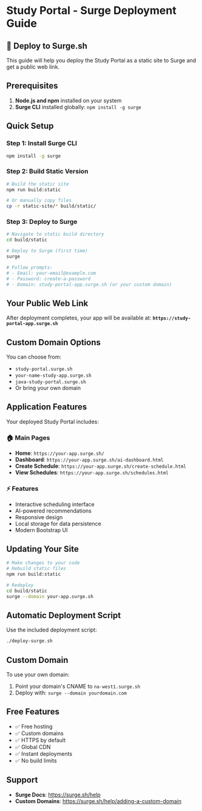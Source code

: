 # Study Portal - Surge Deployment Guide

## 🌊 Deploy to Surge.sh

This guide will help you deploy the Study Portal as a static site to Surge and get a public web link.

## Prerequisites

1. **Node.js and npm** installed on your system
2. **Surge CLI** installed globally: `npm install -g surge`

## Quick Setup

### Step 1: Install Surge CLI

```bash
npm install -g surge
```

### Step 2: Build Static Version

```bash
# Build the static site
npm run build:static

# Or manually copy files
cp -r static-site/* build/static/
```

### Step 3: Deploy to Surge

```bash
# Navigate to static build directory
cd build/static

# Deploy to Surge (first time)
surge

# Follow prompts:
# - Email: your-email@example.com  
# - Password: create-a-password
# - Domain: study-portal-app.surge.sh (or your custom domain)
```

## Your Public Web Link

After deployment completes, your app will be available at:
**`https://study-portal-app.surge.sh`**

## Custom Domain Options

You can choose from:
- `study-portal.surge.sh`
- `your-name-study-app.surge.sh`
- `java-study-portal.surge.sh`
- Or bring your own domain

## Application Features

Your deployed Study Portal includes:

### 🏠 Main Pages
- **Home**: `https://your-app.surge.sh/`
- **Dashboard**: `https://your-app.surge.sh/ai-dashboard.html`
- **Create Schedule**: `https://your-app.surge.sh/create-schedule.html`
- **View Schedules**: `https://your-app.surge.sh/schedules.html`

### ⚡ Features
- Interactive scheduling interface
- AI-powered recommendations
- Responsive design
- Local storage for data persistence
- Modern Bootstrap UI

## Updating Your Site

```bash
# Make changes to your code
# Rebuild static files
npm run build:static

# Redeploy
cd build/static
surge --domain your-app.surge.sh
```

## Automatic Deployment Script

Use the included deployment script:
```bash
./deploy-surge.sh
```

## Custom Domain

To use your own domain:
1. Point your domain's CNAME to `na-west1.surge.sh`
2. Deploy with: `surge --domain yourdomain.com`

## Free Features
- ✅ Free hosting
- ✅ Custom domains
- ✅ HTTPS by default  
- ✅ Global CDN
- ✅ Instant deployments
- ✅ No build limits

## Support
- **Surge Docs**: https://surge.sh/help
- **Custom Domains**: https://surge.sh/help/adding-a-custom-domain
